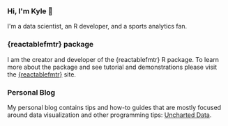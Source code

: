 ### Hi, I'm Kyle 👋

I'm a data scientist, an R developer, and a sports analytics fan.

### {reactablefmtr} package

I am the creator and developer of the {reactablefmtr} R package. To learn more about the package and see tutorial and demonstrations please visit the [{reactablefmtr}](https://kcuilla.github.io/reactablefmtr/index.html) site.

### Personal Blog

My personal blog contains tips and how-to guides that are mostly focused around data visualization and other programming tips:
[Uncharted Data](https://uncharteddata.netlify.app/).
